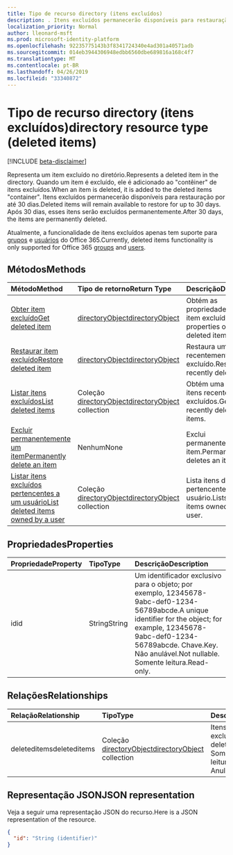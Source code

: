 ```yaml
---
title: Tipo de recurso directory (itens excluídos)
description: . Itens excluídos permanecerão disponíveis para restauração por até 30 dias. Após 30 dias, esses itens serão excluídos permanentemente.
localization_priority: Normal
author: lleonard-msft
ms.prod: microsoft-identity-platform
ms.openlocfilehash: 92235775143b3f8341724340e4ad301a40571adb
ms.sourcegitcommit: 014eb3944306948edbb6560dbe689816a168c4f7
ms.translationtype: MT
ms.contentlocale: pt-BR
ms.lasthandoff: 04/26/2019
ms.locfileid: "33340872"
---
```

# <a name="directory-resource-type-deleted-items"></a><span data-ttu-id="85baa-105">Tipo de recurso directory (itens excluídos)</span><span class="sxs-lookup"><span data-stu-id="85baa-105">directory resource type (deleted items)</span></span>

[!INCLUDE [beta-disclaimer](../../includes/beta-disclaimer.md)]

<span data-ttu-id="85baa-106">Representa um item excluído no diretório.</span><span class="sxs-lookup"><span data-stu-id="85baa-106">Represents a deleted item in the directory.</span></span> <span data-ttu-id="85baa-107">Quando um item é excluído, ele é adicionado ao "contêiner" de itens excluídos.</span><span class="sxs-lookup"><span data-stu-id="85baa-107">When an item is deleted, it is added to the deleted items "container".</span></span> <span data-ttu-id="85baa-108">Itens excluídos permanecerão disponíveis para restauração por até 30 dias.</span><span class="sxs-lookup"><span data-stu-id="85baa-108">Deleted items will remain available to restore for up to 30 days.</span></span> <span data-ttu-id="85baa-109">Após 30 dias, esses itens serão excluídos permanentemente.</span><span class="sxs-lookup"><span data-stu-id="85baa-109">After 30 days, the items are permanently deleted.</span></span>

<span data-ttu-id="85baa-110">Atualmente, a funcionalidade de itens excluídos apenas tem suporte para [grupos](group.md) e [usuários](users.md) do Office 365.</span><span class="sxs-lookup"><span data-stu-id="85baa-110">Currently, deleted items functionality is only supported for Office 365 [groups](group.md) and [users](users.md).</span></span>

## <a name="methods"></a><span data-ttu-id="85baa-111">Métodos</span><span class="sxs-lookup"><span data-stu-id="85baa-111">Methods</span></span>

| <span data-ttu-id="85baa-112">Método</span><span class="sxs-lookup"><span data-stu-id="85baa-112">Method</span></span>         | <span data-ttu-id="85baa-113">Tipo de retorno</span><span class="sxs-lookup"><span data-stu-id="85baa-113">Return Type</span></span> | <span data-ttu-id="85baa-114">Descrição</span><span class="sxs-lookup"><span data-stu-id="85baa-114">Description</span></span> |
|:---------------|:------------|:------------|
|[<span data-ttu-id="85baa-115">Obter item excluído</span><span class="sxs-lookup"><span data-stu-id="85baa-115">Get deleted item</span></span>](../api/directory-deleteditems-get.md) | [<span data-ttu-id="85baa-116">directoryObject</span><span class="sxs-lookup"><span data-stu-id="85baa-116">directoryObject</span></span>](directoryobject.md) | <span data-ttu-id="85baa-117">Obtém as propriedades de um item excluído.</span><span class="sxs-lookup"><span data-stu-id="85baa-117">Gets the properties of a deleted item.</span></span> |
|[<span data-ttu-id="85baa-118">Restaurar item excluído</span><span class="sxs-lookup"><span data-stu-id="85baa-118">Restore deleted item</span></span>](../api/directory-deleteditems-restore.md) |[<span data-ttu-id="85baa-119">directoryObject</span><span class="sxs-lookup"><span data-stu-id="85baa-119">directoryObject</span></span>](directoryobject.md)| <span data-ttu-id="85baa-120">Restaura um item recentemente excluído.</span><span class="sxs-lookup"><span data-stu-id="85baa-120">Restores a recently deleted item.</span></span> |
|[<span data-ttu-id="85baa-121">Listar itens excluídos</span><span class="sxs-lookup"><span data-stu-id="85baa-121">List deleted items</span></span>](../api/directory-deleteditems-list.md) |<span data-ttu-id="85baa-122">Coleção [directoryObject](directoryobject.md)</span><span class="sxs-lookup"><span data-stu-id="85baa-122">[directoryObject](directoryobject.md) collection</span></span>| <span data-ttu-id="85baa-123">Obtém uma lista de itens recentemente excluídos.</span><span class="sxs-lookup"><span data-stu-id="85baa-123">Gets a list of recently deleted items.</span></span> |
|[<span data-ttu-id="85baa-124">Excluir permanentemente um item</span><span class="sxs-lookup"><span data-stu-id="85baa-124">Permanently delete an item</span></span>](../api/directory-deleteditems-delete.md) | <span data-ttu-id="85baa-125">Nenhum</span><span class="sxs-lookup"><span data-stu-id="85baa-125">None</span></span> | <span data-ttu-id="85baa-126">Exclui permanentemente um item.</span><span class="sxs-lookup"><span data-stu-id="85baa-126">Permanently deletes an item.</span></span> |
|[<span data-ttu-id="85baa-127">Listar itens excluídos pertencentes a um usuário</span><span class="sxs-lookup"><span data-stu-id="85baa-127">List deleted items owned by a user</span></span>](../api/directory-deleteditems-user-owned.md) | <span data-ttu-id="85baa-128">Coleção [directoryObject](directoryobject.md)</span><span class="sxs-lookup"><span data-stu-id="85baa-128">[directoryObject](directoryobject.md) collection</span></span> | <span data-ttu-id="85baa-129">Lista itens de diretório pertencentes a um usuário.</span><span class="sxs-lookup"><span data-stu-id="85baa-129">Lists directory items owned by a user.</span></span> |

## <a name="properties"></a><span data-ttu-id="85baa-130">Propriedades</span><span class="sxs-lookup"><span data-stu-id="85baa-130">Properties</span></span>
| <span data-ttu-id="85baa-131">Propriedade</span><span class="sxs-lookup"><span data-stu-id="85baa-131">Property</span></span>   | <span data-ttu-id="85baa-132">Tipo</span><span class="sxs-lookup"><span data-stu-id="85baa-132">Type</span></span> |<span data-ttu-id="85baa-133">Descrição</span><span class="sxs-lookup"><span data-stu-id="85baa-133">Description</span></span>|
|:---------------|:--------|:----------|
|<span data-ttu-id="85baa-134">id</span><span class="sxs-lookup"><span data-stu-id="85baa-134">id</span></span>|<span data-ttu-id="85baa-135">String</span><span class="sxs-lookup"><span data-stu-id="85baa-135">String</span></span>| <span data-ttu-id="85baa-136">Um identificador exclusivo para o objeto; por exemplo, 12345678-9abc-def0-1234-56789abcde.</span><span class="sxs-lookup"><span data-stu-id="85baa-136">A unique identifier for the object; for example, 12345678-9abc-def0-1234-56789abcde.</span></span> <span data-ttu-id="85baa-137">Chave.</span><span class="sxs-lookup"><span data-stu-id="85baa-137">Key.</span></span> <span data-ttu-id="85baa-138">Não anulável.</span><span class="sxs-lookup"><span data-stu-id="85baa-138">Not nullable.</span></span> <span data-ttu-id="85baa-139">Somente leitura.</span><span class="sxs-lookup"><span data-stu-id="85baa-139">Read-only.</span></span>|

## <a name="relationships"></a><span data-ttu-id="85baa-140">Relações</span><span class="sxs-lookup"><span data-stu-id="85baa-140">Relationships</span></span>
| <span data-ttu-id="85baa-141">Relação</span><span class="sxs-lookup"><span data-stu-id="85baa-141">Relationship</span></span> | <span data-ttu-id="85baa-142">Tipo</span><span class="sxs-lookup"><span data-stu-id="85baa-142">Type</span></span>   |<span data-ttu-id="85baa-143">Descrição</span><span class="sxs-lookup"><span data-stu-id="85baa-143">Description</span></span>|
|:---------------|:--------|:----------|
|<span data-ttu-id="85baa-144">deleteditems</span><span class="sxs-lookup"><span data-stu-id="85baa-144">deleteditems</span></span>|<span data-ttu-id="85baa-145">Coleção [directoryObject](directoryobject.md)</span><span class="sxs-lookup"><span data-stu-id="85baa-145">[directoryObject](directoryobject.md) collection</span></span>| <span data-ttu-id="85baa-146">Itens recentemente excluídos.</span><span class="sxs-lookup"><span data-stu-id="85baa-146">Recently deleted items.</span></span> <span data-ttu-id="85baa-147">Somente leitura.</span><span class="sxs-lookup"><span data-stu-id="85baa-147">Read-only.</span></span> <span data-ttu-id="85baa-148">Anulável.</span><span class="sxs-lookup"><span data-stu-id="85baa-148">Nullable.</span></span>|

## <a name="json-representation"></a><span data-ttu-id="85baa-149">Representação JSON</span><span class="sxs-lookup"><span data-stu-id="85baa-149">JSON representation</span></span>
<span data-ttu-id="85baa-150">Veja a seguir uma representação JSON do recurso.</span><span class="sxs-lookup"><span data-stu-id="85baa-150">Here is a JSON representation of the resource.</span></span>

<!-- {
  "blockType": "resource",
  "keyProperty":"id",
  "optionalProperties": [

  ],
  "@odata.type": "microsoft.graph.directory"
}-->

```json
{
  "id": "String (identifier)"
}
```

<!-- uuid: 8fcb5dbc-d5aa-4681-8e31-b001d5168d79
2015-10-25 14:57:30 UTC -->
<!--
{
  "type": "#page.annotation",
  "description": "directory resource",
  "keywords": "",
  "section": "documentation",
  "tocPath": "",
  "suppressions": []
}
-->
